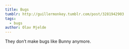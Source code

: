 ```yaml
---
title: Bugs
tumblr: http://guillermonkey.tumblr.com/post/3281942903
tags:
  - bugs
author: Olav Mjelde
---
```


They don’t make bugs like Bunny anymore.
